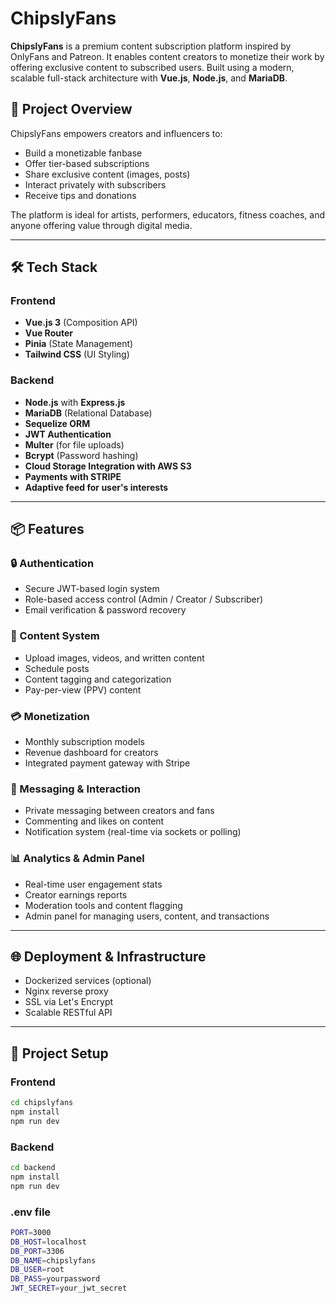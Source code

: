 # ChipslyFans

**ChipslyFans** is a premium content subscription platform inspired by OnlyFans and Patreon. It enables content creators to monetize their work by offering exclusive content to subscribed users. Built using a modern, scalable full-stack architecture with **Vue.js**, **Node.js**, and **MariaDB**.

## 🚀 Project Overview

ChipslyFans empowers creators and influencers to:
- Build a monetizable fanbase
- Offer tier-based subscriptions
- Share exclusive content (images, posts)
- Interact privately with subscribers
- Receive tips and donations

The platform is ideal for artists, performers, educators, fitness coaches, and anyone offering value through digital media.

---

## 🛠️ Tech Stack

### Frontend
- **Vue.js 3** (Composition API)
- **Vue Router**
- **Pinia** (State Management)
- **Tailwind CSS** (UI Styling)

### Backend
- **Node.js** with **Express.js**
- **MariaDB** (Relational Database)
- **Sequelize ORM**
- **JWT Authentication**
- **Multer** (for file uploads)
- **Bcrypt** (Password hashing)
- **Cloud Storage Integration with AWS S3**
- **Payments with STRIPE**
- **Adaptive feed for user's interests**

---

## 📦 Features

### 🔒 Authentication
- Secure JWT-based login system
- Role-based access control (Admin / Creator / Subscriber)
- Email verification & password recovery

### 🎥 Content System
- Upload images, videos, and written content
- Schedule posts
- Content tagging and categorization
- Pay-per-view (PPV) content

### 💳 Monetization
- Monthly subscription models
- Revenue dashboard for creators
- Integrated payment gateway with Stripe

### 💬 Messaging & Interaction
- Private messaging between creators and fans
- Commenting and likes on content
- Notification system (real-time via sockets or polling)

### 📊 Analytics & Admin Panel
- Real-time user engagement stats
- Creator earnings reports
- Moderation tools and content flagging
- Admin panel for managing users, content, and transactions

---


## 🌐 Deployment & Infrastructure

- Dockerized services (optional)
- Nginx reverse proxy
- SSL via Let's Encrypt
- Scalable RESTful API

---

## 🔧 Project Setup

### Frontend

```bash
cd chipslyfans
npm install
npm run dev
```

### Backend

```bash
cd backend
npm install
npm run dev
```

### .env file

```bash
PORT=3000
DB_HOST=localhost
DB_PORT=3306
DB_NAME=chipslyfans
DB_USER=root
DB_PASS=yourpassword
JWT_SECRET=your_jwt_secret
```
